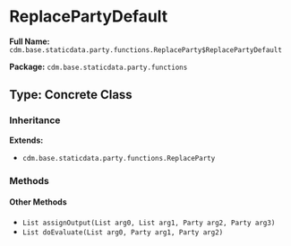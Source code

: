 # ReplacePartyDefault

**Full Name:** `cdm.base.staticdata.party.functions.ReplaceParty$ReplacePartyDefault`

**Package:** `cdm.base.staticdata.party.functions`

## Type: Concrete Class

### Inheritance

**Extends:**
- `cdm.base.staticdata.party.functions.ReplaceParty`

### Methods

#### Other Methods

- `List assignOutput(List arg0, List arg1, Party arg2, Party arg3)`
- `List doEvaluate(List arg0, Party arg1, Party arg2)`

